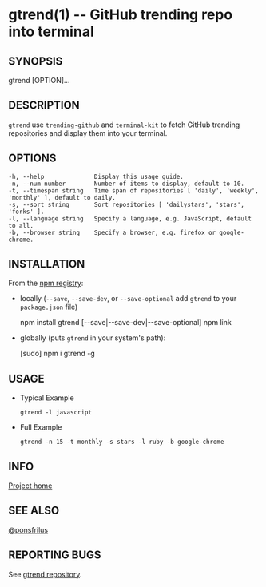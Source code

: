 gtrend(1) -- GitHub trending repo into terminal
===============================================

SYNOPSIS
--------

gtrend [OPTION]...


DESCRIPTION
-----------

`gtrend` use `trending-github` and `terminal-kit` to fetch GitHub trending repositories and display them into your terminal.


OPTIONS
-------

    -h, --help              Display this usage guide.
    -n, --num number        Number of items to display, default to 10.
    -t, --timespan string   Time span of repositories [ 'daily', 'weekly', 'monthly' ], default to daily.
    -s, --sort string       Sort repositories [ 'dailystars', 'stars', 'forks' ].
    -l, --language string   Specify a language, e.g. JavaScript, default to all.
    -b, --browser string    Specify a browser, e.g. firefox or google-chrome.



INSTALLATION
------------

From the [npm registry](https://npmjs.com):

* locally (`--save`, `--save-dev`, or `--save-optional` add `gtrend` to your `package.json` file)

    npm install gtrend [--save|--save-dev|--save-optional]
    npm link

* globally (puts `gtrend` in your system's path):

    [sudo] npm i gtrend -g


USAGE
-----

* Typical Example  

    `gtrend -l javascript`

* Full Example  

    `gtrend -n 15 -t monthly -s stars -l ruby -b google-chrome`


INFO
----

[Project home](https://github.com/ponsfrilus/gtrend)


SEE ALSO
--------

[@ponsfrilus](https://github.com/ponsfrilus)


REPORTING BUGS
--------------

See [gtrend repository](https://github.com/ponsfrilus/gtrend/issues).


[//]: # (rm doc/gtrend.1 && marked-man --version v0.0.3 --manual 'GitHub Utilities' doc/MAN.md > doc/gtrend.1 && man gtrend)
